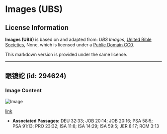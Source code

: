 # Images (UBS)

## License Information

**Images (UBS)** is based on and adapted from: _UBS Images_, [United Bible Societies](https://unitedbiblesocieties.org/), None, which is licensed under a [Public Domain CC0](https://creativecommons.org/public-domain/cc0/).

This markdown version is provided under the same license.



--------------------------------

## 眼镜蛇 (id: 294624)

### Image Content

![Image](https://cdn.aquifer.bible/aquifer-content/resources/Media/WEB-0138_cobra_naja.jpg)

[link](https://cdn.aquifer.bible/aquifer-content/resources/Media/WEB-0138_cobra_naja.jpg)

* **Associated Passages:** DEU 32:33; JOB 20:14; JOB 20:16; PSA 58:5; PSA 91:13; PRO 23:32; ISA 11:8; ISA 14:29; ISA 59:5; JER 8:17; ROM 3:13

